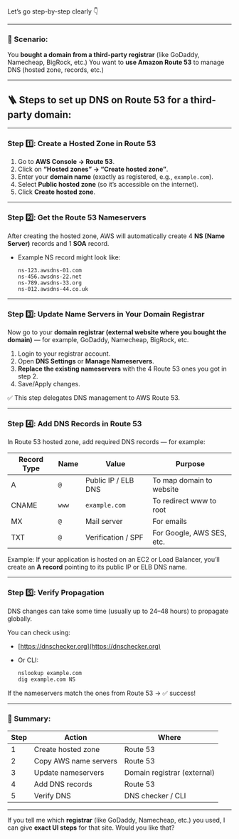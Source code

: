 Let’s go step-by-step clearly 👇

---

### 📘 Scenario:

You **bought a domain from a third-party registrar** (like GoDaddy, Namecheap, BigRock, etc.)
You want to **use Amazon Route 53** to manage DNS (hosted zone, records, etc.)

---

## 🪜 Steps to set up DNS on Route 53 for a third-party domain:

---

### **Step 1️⃣: Create a Hosted Zone in Route 53**

1. Go to **AWS Console → Route 53**.
2. Click on **“Hosted zones” → “Create hosted zone”**.
3. Enter your **domain name** (exactly as registered, e.g., `example.com`).
4. Select **Public hosted zone** (so it’s accessible on the internet).
5. Click **Create hosted zone**.

---

### **Step 2️⃣: Get the Route 53 Nameservers**

After creating the hosted zone, AWS will automatically create 4 **NS (Name Server)** records and 1 **SOA** record.

* Example NS record might look like:

  ```
  ns-123.awsdns-01.com
  ns-456.awsdns-22.net
  ns-789.awsdns-33.org
  ns-012.awsdns-44.co.uk
  ```

---

### **Step 3️⃣: Update Name Servers in Your Domain Registrar**

Now go to your **domain registrar (external website where you bought the domain)** — for example, GoDaddy, Namecheap, BigRock, etc.

1. Login to your registrar account.
2. Open **DNS Settings** or **Manage Nameservers**.
3. **Replace the existing nameservers** with the 4 Route 53 ones you got in step 2.
4. Save/Apply changes.

✅ This step delegates DNS management to AWS Route 53.

---

### **Step 4️⃣: Add DNS Records in Route 53**

In Route 53 hosted zone, add required DNS records — for example:

| Record Type | Name  | Value               | Purpose                   |
| ----------- | ----- | ------------------- | ------------------------- |
| A           | `@`   | Public IP / ELB DNS | To map domain to website  |
| CNAME       | `www` | `example.com`       | To redirect www to root   |
| MX          | `@`   | Mail server         | For emails                |
| TXT         | `@`   | Verification / SPF  | For Google, AWS SES, etc. |

Example:
If your application is hosted on an EC2 or Load Balancer, you’ll create an **A record** pointing to its public IP or ELB DNS name.

---

### **Step 5️⃣: Verify Propagation**

DNS changes can take some time (usually up to 24–48 hours) to propagate globally.

You can check using:

* [https://dnschecker.org](https://dnschecker.org)
* Or CLI:

  ```bash
  nslookup example.com
  dig example.com NS
  ```

If the nameservers match the ones from Route 53 → ✅ success!

---

### 🧭 Summary:

| Step | Action                | Where                       |
| ---- | --------------------- | --------------------------- |
| 1    | Create hosted zone    | Route 53                    |
| 2    | Copy AWS name servers | Route 53                    |
| 3    | Update nameservers    | Domain registrar (external) |
| 4    | Add DNS records       | Route 53                    |
| 5    | Verify DNS            | DNS checker / CLI           |

---

If you tell me which **registrar** (like GoDaddy, Namecheap, etc.) you used, I can give **exact UI steps** for that site.
Would you like that?
